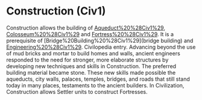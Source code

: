 # Construction (Civ1)

Construction allows the building of [Aqueduct%20%28Civ1%29](aqueducts), [Colosseum%20%28Civ1%29](colosseums) and [Fortress%20%28Civ1%29](fortresses).
It is a prerequisite of [Bridge%20Building%20%28Civ1%29](bridge building) and [Engineering%20%28Civ1%29](engineering).
Civilopedia entry.
Advancing beyond the use of mud bricks and mortar to build homes and walls, ancient engineers responded to the need for stronger, more elaborate structures by developing new techniques and skills in Construction. The preferred building material became stone. These new skills made possible the aqueducts, city walls, palaces, temples, bridges, and roads that still stand today in many places, testaments to the ancient builders. In Civilization, Construction allows Settler units to construct Fortresses.
